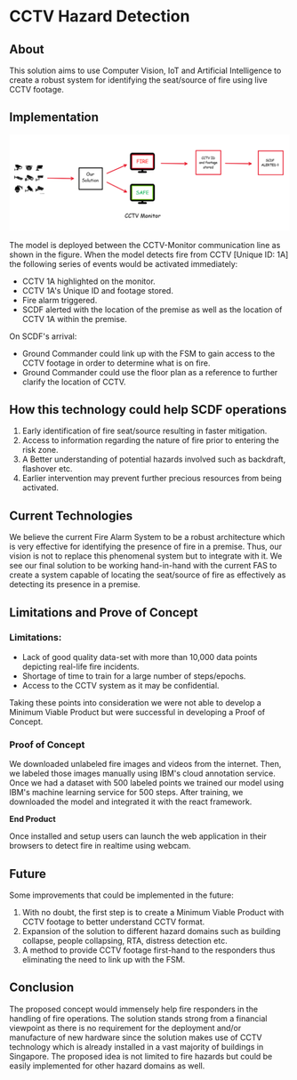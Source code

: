 # CCTV Hazard Detection

## About

This solution aims to use Computer Vision, IoT and Artificial Intelligence to create a robust system for identifying the seat/source of fire using live CCTV footage.

## Implementation

![alt text](media/images/Detailed.png "Architecture")

The model is deployed between the CCTV-Monitor communication line as shown in the figure. When the model detects fire from CCTV [Unique ID: 1A] the following series of events would be activated immediately:

* CCTV 1A highlighted on the monitor.
* CCTV 1A's Unique ID and footage stored.
* Fire alarm triggered.
* SCDF alerted with the location of the premise as well as the location of CCTV 1A within the premise.

On SCDF's arrival:

* Ground Commander could link up with the FSM to gain access to the CCTV footage in order to determine what is on fire.
* Ground Commander could use the floor plan as a reference to further clarify the location of CCTV.

## How this technology could help SCDF operations

1. Early identification of fire seat/source resulting in faster mitigation.
2. Access to information regarding the nature of fire prior to entering the risk zone.
3. A Better understanding of potential hazards involved such as backdraft, flashover etc.
4. Earlier intervention may prevent further precious resources from being activated.

## Current Technologies

We believe the current Fire Alarm System to be a robust architecture which is very effective for identifying the presence of fire in a premise. Thus, our vision is not to replace this phenomenal system but to integrate with it. We see our final solution to be working hand-in-hand with the current FAS to create a system capable of locating the seat/source of fire as effectively as detecting its presence in a premise.  

## Limitations and Prove of Concept

### Limitations:

* Lack of good quality data-set with more than 10,000 data points depicting real-life fire incidents.
* Shortage of time to train for a large number of steps/epochs.
* Access to the CCTV system as it may be confidential.

Taking these points into consideration we were not able to develop a Minimum Viable Product but were successful in developing a Proof of Concept.

### Proof of Concept

We downloaded unlabeled fire images and videos from the internet. Then, we labeled those images manually using IBM's cloud annotation service. Once we had a dataset with 500 labeled points we trained our model using IBM's machine learning service for 500 steps. After training, we downloaded the model and integrated it with the react framework. 

**End Product**

Once installed and setup users can launch the web application in their browsers to detect fire in realtime using webcam.

## Future

Some improvements that could be implemented in the future:

1. With no doubt, the first step is to create a Minimum Viable Product with CCTV footage to better understand CCTV format.
2. Expansion of the solution to different hazard domains such as building collapse, people collapsing, RTA, distress detection etc.
3. A method to provide CCTV footage first-hand to the responders thus eliminating the need to link up with the FSM.

## Conclusion 

The proposed concept would immensely help fire responders in the handling of fire operations. The solution stands strong from a financial viewpoint as there is no requirement for the deployment and/or manufacture of new hardware since the solution makes use of CCTV technology which is already installed in a vast majority of buildings in Singapore. The proposed idea is not limited to fire hazards but could be easily implemented for other hazard domains as well.
